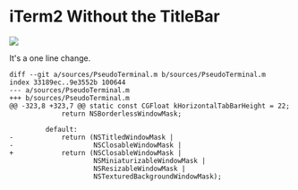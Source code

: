# iTerm2 Without the TitleBar

![](https://raw.githubusercontent.com/dougblack/iTerm2/master/screenshot.png)

It's a one line change.

```
diff --git a/sources/PseudoTerminal.m b/sources/PseudoTerminal.m
index 33189ec..9e3552b 100644
--- a/sources/PseudoTerminal.m
+++ b/sources/PseudoTerminal.m
@@ -323,8 +323,7 @@ static const CGFloat kHorizontalTabBarHeight = 22;
             return NSBorderlessWindowMask;

         default:
-            return (NSTitledWindowMask |
-                    NSClosableWindowMask |
+            return (NSClosableWindowMask |
                     NSMiniaturizableWindowMask |
                     NSResizableWindowMask |
                     NSTexturedBackgroundWindowMask);
```
